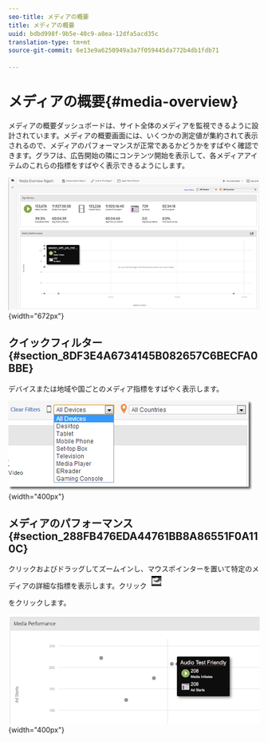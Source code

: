 ```yaml
---
seo-title: メディアの概要
title: メディアの概要
uuid: bdbd998f-9b5e-40c9-a8ea-12dfa5acd35c
translation-type: tm+mt
source-git-commit: 6e13e9a6250949a3a7f059445da772b4db1fdb71

---
```



# メディアの概要{#media-overview}

メディアの概要ダッシュボードは、サイト全体のメディアを監視できるように設計されています。メディアの概要画面には、いくつかの測定値が集約されて表示されるので、メディアのパフォーマンスが正常であるかどうかをすばやく確認できます。グラフは、広告開始の隣にコンテンツ開始を表示して、各メディアアイテムのこれらの指標をすばやく表示できるようにします。

![](assets/media_overview.png){width="672px"}

## クイックフィルター {#section_8DF3E4A6734145B082657C6BECFA0BBE}

デバイスまたは地域や国ごとのメディア指標をすばやく表示します。

![](assets/video-overview-report-filters.png){width="400px"}

## メディアのパフォーマンス {#section_288FB476EDA44761BB8A86551F0A110C}

クリックおよびドラッグしてズームインし、マウスポインターを置いて特定のメディアの詳細な指標を表示します。クリック  ![](assets/video-overview-report-revert.png)

をクリックします。

![](assets/media_overview_zoom.png){width="400px"}

